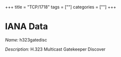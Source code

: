 +++
title = "TCP/1718"
tags = [""]
categories = [""]
+++

# IANA Data

_Name:_ h323gatedisc

_Description:_ H.323 Multicast Gatekeeper Discover

